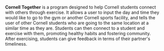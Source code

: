 **Cornell Together** is a program designed to help Cornell students connect with others through exercise. 
It allows a user to input the day and time they would like to go to the gym or another Cornell sports facility, 
and tells the user of other Cornell students who are going to the same location at a similar time as they are. 
Students can then connect to a student and exercise with them, promoting healthy habits and fostering community. 
After exercising, students can give feedback in terms of their partner's timeliness. 
